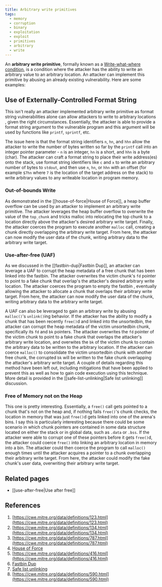 ```yaml
---
title: Arbitrary write primitives
tags:
  - memory
  - corruption
  - binary
  - exploitation
  - exploit
  - primitives
  - arbitrary
  - write
---
```


An **arbitrary write primitive**, formally known as a
[Write-what-where condition](#references), is a condition where the attacker has
the ability to write an arbitrary value to an arbitrary location. An attacker
can implement this primitive by abusing an already existing vulnerability. Here
are some examples:

## Use of Externally-Controlled Format String

This isn't really an attacker implemented arbitrary write primitive as format
string vulnerabilities alone can allow attackers to write to arbitrary locations
, given the right circumstances. Essentially, the attacker is able to provide a
format string argument to the vulnerable program and this argument will be used
by functions like `printf`, `sprintf`, etc.

The issue here is that the format string identifiers `n`, `hn`, and `hhn` allow
the attacker to write the number of bytes written so far by the `printf` call
into an integer pointer parameter - `n` is an integer, `hn` is a short, and
`hhn` is a byte (char). The attacker can craft a format string to place their
write address(es) onto the stack, use format string identifiers like `c` and `x`
to write an arbitrary number of bytes to `stdout`, and then use `n`, `hn`, or
`hhn` with an offset (for example `$7hn` where `7` is the location of the target
address on the stack) to write arbitrary values to any writeable location in
program memory.

### Out-of-bounds Write

As demonstrated in the [[house-of-force|House of Force]], a heap buffer overflow
can be used by an attacker to implement an arbitrary write primitive. The
attacker leverages the heap buffer overflow to overwrite the value of the
`top_chunk` and tricks malloc into relocating the top chunk to a location
directly above the attacker's desired arbitrary write target. Finally, the
attacker coerces the program to execute another `malloc` call, creating a chunk
directly overlapping the arbitrary write target. From here, the attacker can now
modify the user data of the chunk, writing arbitrary data to the arbitrary write
target.

### Use-after-free (UAF)

As we discussed in the [[fastbin-dup|Fastbin Dup]], an attacker can leverage a
UAF to corrupt the heap metadata of a free chunk that has been linked into the
fastbin. The attacker overwrites the victim chunk's `fd` pointer to point to a
fake chunk that overlap's the attacker's desired arbitrary write location. The
attacker coerces the program to empty the fastbin , eventually allowing the
attacker to allocate a chunk that overlaps their arbitrary write target. From
here, the attacker can now modify the user data of the chunk, writing arbitrary
data to the arbitrary write target.

A UAF can also be leveraged to gain an arbitrary write by abusing `malloc()`'s
`unlink()`ing behavior. If the attacker has the ability to modify a chunk that
has been recently `free()`d and linked into the unsortedbin, the attacker can
corrupt the heap metadata of the victim unsortedbin chunk, specifically its `fd`
and `bk` pointers. The attacker overwrites the `fd` pointer of the victim chunk
to point to a fake chunk that overlaps the attacker's arbitrary write location,
and overwites the `bk` of the victim chunk to contain the arbitrary data to be
written to the arbitrary location. If the attacker can coerce `malloc()` to
consolidate the victim unsortedbin chunk with another free chunk, the corrupted
`bk` will be written to the fake chunk overlapping the attacker's arbitrary
write target. A couple of details regarding this method have been left out,
including mitigations that have been applied to prevent this as well as how to
gain code execution using this technique. More detail is provided in the
[[safe-list-unlinking|Safe list unlinking]] discussion.

### Free of Memory not on the Heap

This one is pretty interesting. Essentially, a `free()` call gets pointed to a
chunk that's not on the heap and, if nothing fails `free()`'s chunk checks, the
location in memory that was just `free()`d gets linked into one of the arena's
bins. I say this is particularly interesting because there could be some
scenario in which chunk pointers are contained in some data structure located on
either the stack or in global data, such as `.data` or `.bss`. If the attacker
were able to corrupt one of these pointers before it gets `free()`d, the
attacker could coerce `free()` into linking an arbitrary location in memory into
a bin. The attacker could then coerce the program to call `malloc()` enough
times until the attacker acquires a pointer to a chunk overlapping their
arbitrary write target. From here, the attacker could modify the fake chunk's
user data, overwriting their arbitrary write target.

## Related pages

- [[use-after-free|Use after free]]

## References

1. [https://cwe.mitre.org/data/definitions/123.html](https://cwe.mitre.org/data/definitions/123.html)
2. [https://cwe.mitre.org/data/definitions/134.html](https://cwe.mitre.org/data/definitions/134.html)
3. [https://cwe.mitre.org/data/definitions/787.html](https://cwe.mitre.org/data/definitions/787.html)
4. [House of Force](../common-vulnerabilities/house-of-force.md)
5. [https://cwe.mitre.org/data/definitions/416.html](https://cwe.mitre.org/data/definitions/416.html)
6. [Fastbin Dup](../common-vulnerabilities/fastbin-dup.md)
7. [Safe list unlinking](../exploit-mitigations/safe-list-unlinking.md)
8. [https://cwe.mitre.org/data/definitions/590.html](https://cwe.mitre.org/data/definitions/590.html)
